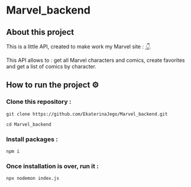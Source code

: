 # Marvel_backend

## About this project

This is a little API, created to make work my Marvel site : [_👇_](https://github.com/EkaterinaJego/Marvel_frontend).

This API allows to :  get all Marvel characters and comics, create favorites and get a list of comics by character. 

## How to run the project ⚙️

### Clone this repository :

`git clone https://github.com/EkaterinaJego/Marvel_backend.git`

`cd Marvel_backend`

### Install packages  : 

`npm i`

### Once installation is over, run it : 

`npx nodemon index.js`
